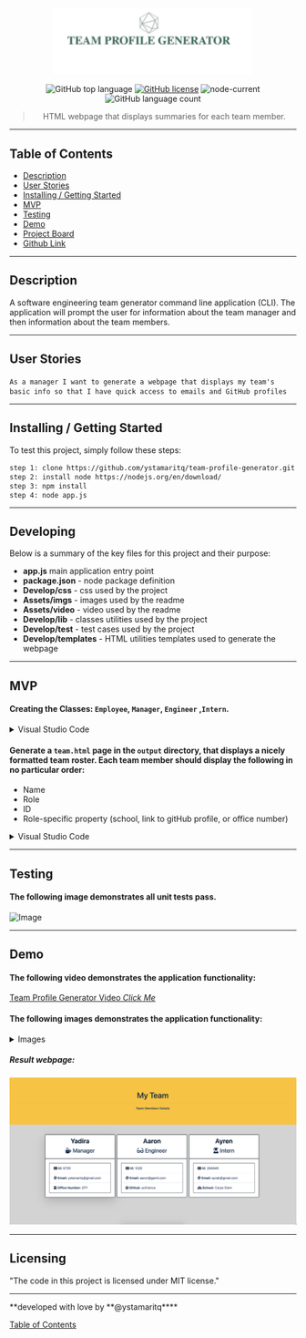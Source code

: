<div align="center">
  <br>
  <img src="./Assets/imgs/logo.png" alt="team-profile-generator logo" width="350">
  <br>

![GitHub top language](https://img.shields.io/github/languages/top/ystamaritq/team-profile-generator)
[![GitHub license](https://img.shields.io/github/license/ystamaritq/team-profile-generator)](https://github.com/ystamaritq/team-profile-generator/blob/master/LICENSE)
![node-current](https://img.shields.io/node/v/templates)
![GitHub language count](https://img.shields.io/github/languages/count/ystamaritq/team-profile-generator)

> HTML webpage that displays summaries for each team member.
> <br>

</div>

---

## Table of Contents

- [Description](#description)
- [User Stories](#user-stories)
- [Installing / Getting Started](#inslalling-/-getting-started)
- [MVP](#mvp)
- [Testing](#testing)
- [Demo](#demo)
- [Project Board](https://github.com/ystamaritq/team-profile-generator/projects "team-profile-generator")
- [Github Link](https://github.com/ystamaritq/team-profile-generator "github-project-link")

---

## Description

A software engineering team generator command line application (CLI). The application will prompt the user for information about the team manager and then information about the team members.

---

## User Stories

`As a manager I want to generate a webpage that displays my team's basic info so that I have quick access to emails and GitHub profiles`

---

## Installing / Getting Started

To test this project, simply follow these steps:

```
step 1: clone https://github.com/ystamaritq/team-profile-generator.git
step 2: install node https://nodejs.org/en/download/
step 3: npm install
step 4: node app.js

```

---

## Developing

Below is a summary of the key files for this project and their purpose:

- **app.js** main application entry point
- **package.json** - node package definition
- **Develop/css** - css used by the project
- **Assets/imgs** - images used by the readme
- **Assets/video** - video used by the readme
- **Develop/lib** - classes utilities used by the project
- **Develop/test** - test cases used by the project
- **Develop/templates** - HTML utilities templates used to generate the webpage

---

## MVP

#### Creating the Classes: `Employee`, `Manager`, `Engineer` ,`Intern`.

<details>
<summary>Visual Studio Code</summary>
<img src="./Assets/imgs/code1.png">
<img src="./Assets/imgs/code2.png">
<img src="./Assets/imgs/code3.png">
<img src="./Assets/imgs/code4.png">
<img src="./Assets/imgs/code5.png">
<img src="./Assets/imgs/code6.png">
</details>

#### Generate a `team.html` page in the `output` directory, that displays a nicely formatted team roster. Each team member should display the following in no particular order:

- Name
- Role
- ID
- Role-specific property (school, link to gitHub profile, or office number)

<details>
<summary>Visual Studio Code</summary>
<img src="./Assets/imgs/code5.png">
<img src="./Assets/imgs/code6.png">
</details>

---

## Testing

#### The following image demonstrates all unit tests pass.

![Image](./Assets/imgs/test.png)

---

## Demo

#### The following video demonstrates the application functionality:

[Team Profile Generator Video _Click Me_](https://github.com/ystamaritq/team-profile-generator)

#### The following images demonstrates the application functionality:

<details>
<summary>Images</summary>
<img src="./Assets/imgs/1.png">
<img src="./Assets/imgs/2.png">
</details>

##### Result webpage:

![Image](./Assets/imgs/html.png)

---

## Licensing

"The code in this project is licensed under MIT license."

---

**developed with love by **@ystamaritq\*\*\*\*

[Table of Contents](#table-of-contents)
